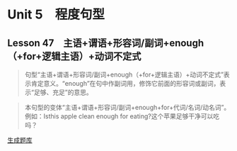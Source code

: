 ﻿ # Unit 5　程度句型
 ## Lesson 47　主语+谓语+形容词/副词+enough（+for+逻辑主语）+动词不定式
 
> 句型“主语+谓语+形容词/副词+enough（+for+逻辑主语）+动词不定式”表示肯定意义。“enough”在句中作副词用，修饰它前面的形容词或副词，表示“足够、充足”的意思。

> 本句型的变体“主语+谓语+形容词/副词+enough+for+代词/名词/动名词”。例如：Isthis apple clean enough for eating?这个苹果足够干净可以吃吗？


 [生成题库](./question/f047.json)
